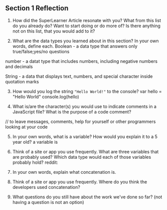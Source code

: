 ## Section 1 Reflection

1. How did the SuperLearner Article resonate with you? What from this list do you already do? Want to start doing or do more of? Is there anything not on this list, that you would add to it?

2. What are the data types you learned about in this section? In your own words, define each.
Boolean - a data type that answers only true/false;yes/no questions

number - a datat type that includes numbers, including negative numbers and decimals

String - a data that displays text, numbers, and special character inside quotation marks

3. How would you log the string `"Hello World!"` to the console?
var hello = "Hello World"
console.log(hello)


4. What is/are the character(s) you would use to indicate comments in a JavaScript file? What is the purpose of a code comment?

// to leave messages, comments, help for yourself or other programmers looking at your code

5. In your own words, what is a variable? How would you explain it to a 5 year old?
a variable is

6. Think of a site or app you use frequently. What are three variables that are probably used? Which data type would each of those variables probably hold?
reddit:

7. In your own words, explain what concatenation is.

8. Think of a site or app you use frequently. Where do you think the developers used concatenation?

9. What questions do you still have about the work we've done so far? (not having a question is not an option)
